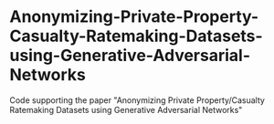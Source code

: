 # Anonymizing-Private-Property-Casualty-Ratemaking-Datasets-using-Generative-Adversarial-Networks
Code supporting the paper "Anonymizing Private Property/Casualty Ratemaking Datasets using Generative Adversarial Networks"
